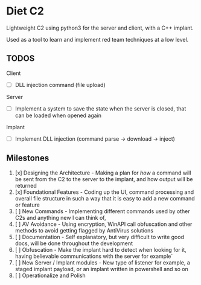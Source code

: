 # Diet C2
Lightweight C2 using python3 for the server and client, with a C++ implant.

Used as a tool to learn and implement red team techniques at a low level.

## TODOS

Client
- [ ] DLL injection command (file upload)

Server
- [ ] Implement a system to save the state when the server is closed, that can be loaded when opened again

Implant
- [ ] Implement DLL injection (command parse -> download -> inject)

## Milestones

1. [x] Designing the Architecture - Making a plan for *how* a command will be sent from the C2 to the server to the implant, and how output will be returned
1. [x] Foundational Features - Coding up the UI, command processing and overall file structure in such a way that it is easy to add a new command or feature
2. [ ] New Commands - Implementing different commands used by other C2s and anything new I can think of, 
4. [ ] AV Avoidance - Using encryption, WinAPI call obfuscation and other methods to avoid getting flagged by AntiVirus solutions
5. [ ] Documentation - Self explanatory, but very difficult to write good docs, will be done throughout the development
6. [ ] Obfuscation - Make the implant hard to detect when looking for it, having believable communications with the server for example`
7. [ ] New Server / Implant modules - New type of listener for example, a staged implant payload, or an implant written in powershell and so on
8. [ ] Operationalize and Polish
